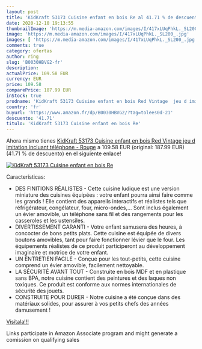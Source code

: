 ```yaml
---
layout: post
title: 'KidKraft 53173 Cuisine enfant en bois Re al 41.71 % de descuento'
date: 2020-12-10 19:13:55
thumbnailImage: 'https://m.media-amazon.com/images/I/417xLUqPhkL._SL200_.jpg'
image: 'https://m.media-amazon.com/images/I/417xLUqPhkL._SL200_.jpg'
images: [ 'https://m.media-amazon.com/images/I/417xLUqPhkL._SL200_.jpg' ]
comments: true
category: ofertas
author: ring
slug: 'B0030HBVG2-fr'
description:
actualPrice: 109.58 EUR
currency: EUR
price: 109.58
comparePrice: 187.99 EUR
inStock: true
prodname: 'KidKraft 53173 Cuisine enfant en bois Red Vintage  jeu d imitation incluant téléphone - Rouge'
country: 'fr'
buyurl: 'https://www.amazon.fr/dp/B0030HBVG2/?tag=tolees0d-21'
descuento: '41.71'
titulo: 'KidKraft 53173 Cuisine enfant en bois Re'
---
```


Ahora mismo tienes [KidKraft 53173 Cuisine enfant en bois Red Vintage  jeu d imitation incluant téléphone - Rouge](https://www.amazon.fr/dp/B0030HBVG2/?tag=tolees0d-21) a 109.58 EUR (original: 187.99 EUR) (41.71 %  de descuento) en el siguiente enlace!

[![KidKraft 53173 Cuisine enfant en bois Re](https://m.media-amazon.com/images/I/417xLUqPhkL._SL200_.jpg)](https://www.amazon.fr/dp/B0030HBVG2/?tag=tolees0d-21)

Características:

- DES FINITIONS RÉALISTES - Cette cuisine ludique est une version miniature des cuisines équipées : votre enfant pourra ainsi faire comme les grands ! Elle contient des appareils interactifs et réalistes tels que réfrigérateur, congélateur, four, micro-ondes,... Sont inclus également un évier amovible, un téléphone sans fil et des rangements pour les casseroles et les ustensiles.
- DIVERTISSEMENT GARANTI - Votre enfant samusera des heures, à concocter de bons petits plats. Cette cuisine est équipée de divers boutons amovibles, tant pour faire fonctionner lévier que le four. Les équipements réalistes de ce produit participeront au développement imaginaire et motrice de votre enfant.
- UN ENTRETIEN FACILE - Conçue pour les tout-petits, cette cuisine comprend un évier amovible, facilement nettoyable.
- LA SÉCURITÉ AVANT TOUT - Construite en bois MDF et en plastique sans BPA, notre cuisine contient des peintures et des laques non toxiques. Ce produit est conforme aux normes internationales de sécurité des jouets.
- CONSTRUITE POUR DURER - Notre cuisine a été conçue dans des matériaux solides, pour assurer à vos petits chefs des années damusement !

[Visítala!!!](https://www.amazon.fr/dp/B0030HBVG2/?tag=tolees0d-21)

Links participate in Amazon Associate program and might generate a comission on qualifying sales

